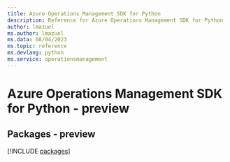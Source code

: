```yaml
---
title: Azure Operations Management SDK for Python
description: Reference for Azure Operations Management SDK for Python
author: lmazuel
ms.author: lmazuel
ms.data: 08/04/2023
ms.topic: reference
ms.devlang: python
ms.service: operationsmanagement
---
```

# Azure Operations Management SDK for Python - preview
## Packages - preview
[!INCLUDE [packages](operations-management-index.md)]